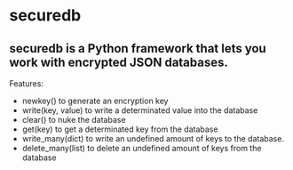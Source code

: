 # securedb

## securedb is a Python framework that lets you work with encrypted JSON databases.
Features: 
- newkey() to generate an encryption key
- write(key, value) to write a determinated value into the database
- clear() to nuke the database
- get(key) to get a determinated key from the database
- write_many(dict) to write an undefined amount of keys to the database.
- delete_many(list) to delete an undefined amount of keys from the database

